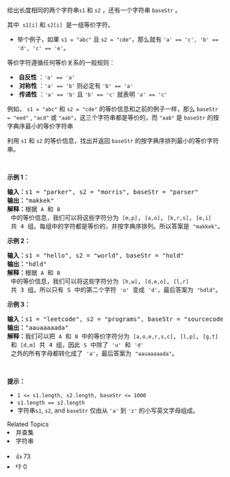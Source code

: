 <p>给出长度相同的两个字符串<code>s1</code> 和&nbsp;<code>s2</code>&nbsp;，还有一个字符串&nbsp;<code>baseStr</code>&nbsp;。</p>

<p>其中 &nbsp;<code>s1[i]</code>&nbsp;和&nbsp;<code>s2[i]</code>&nbsp; 是一组等价字符。</p>

<ul> 
 <li>举个例子，如果&nbsp;<code>s1 = "abc"</code> 且&nbsp;<code>s2 = "cde"</code>，那么就有&nbsp;<code>'a' == 'c', 'b' == 'd', 'c' == 'e'</code>。</li> 
</ul>

<p>等价字符遵循任何等价关系的一般规则：</p>

<ul> 
 <li><strong>&nbsp;自反性&nbsp;</strong>：<code>'a' == 'a'</code></li> 
 <li>&nbsp;<strong>对称性&nbsp;</strong>：<code>'a' == 'b'</code> 则必定有 <code>'b' == 'a'</code></li> 
 <li>&nbsp;<strong>传递性</strong> ：<code>'a' == 'b'</code> 且 <code>'b' == 'c'</code> 就表明 <code>'a' == 'c'</code></li> 
</ul>

<p>例如，&nbsp;<code>s1 = "abc"</code>&nbsp;和&nbsp;<code>s2 = "cde"</code>&nbsp;的等价信息和之前的例子一样，那么&nbsp;<code>baseStr = "eed"</code>&nbsp;, <code>"acd"</code>&nbsp;或&nbsp;<code>"aab"</code>，这三个字符串都是等价的，而&nbsp;<code>"aab"</code>&nbsp;是&nbsp;<code>baseStr</code>&nbsp;的按字典序最小的等价字符串</p>

<p>利用<em>&nbsp;</em><code>s1</code>&nbsp;和&nbsp;<code>s2</code>&nbsp;的等价信息，找出并返回<em>&nbsp;</em><code>baseStr</code><em>&nbsp;</em>的按字典序排列最小的等价字符串。</p>

<p>&nbsp;</p>

<p><strong>示例 1：</strong></p>

<pre>
<strong>输入：</strong>s1 = "parker", s2 = "morris", baseStr = "parser"
<strong>输出：</strong>"makkek"
<strong>解释：</strong>根据 <span><code>A</code></span> 和 <span><code>B</code></span> 中的等价信息，我们可以将这些字符分为 <span><code>[m,p]</code></span>, <span><code>[a,o]</code></span>, <span><code>[k,r,s]</code></span>, <span><code>[e,i]</code></span> 共 4 组。每组中的字符都是等价的，并按字典序排列。所以答案是 <span><code>"makkek"</code></span>。
</pre>

<p><strong>示例 2：</strong></p>

<pre>
<strong>输入：</strong>s1 = "hello", s2 = "world", baseStr = "hold"
<strong>输出：</strong>"hdld"
<strong>解释：</strong>根据 <span><code>A</code></span> 和 <span><code>B</code></span> 中的等价信息，我们可以将这些字符分为 <span><code>[h,w]</code></span>, <span><code>[d,e,o]</code></span>, <span><code>[l,r]</code></span> 共 3 组。所以只有 S 中的第二个字符 <span><code>'o'</code></span> 变成 <span><code>'d'</code></span>，最后答案为 <span><code>"hdld"</code></span>。
</pre>

<p><strong>示例 3：</strong></p>

<pre>
<strong>输入：</strong>s1 = "leetcode", s2 = "programs", baseStr = "sourcecode"
<strong>输出：</strong>"aauaaaaada"
<strong>解释：</strong>我们可以把 <span><code>A</code></span> 和 <span><code>B</code></span> 中的等价字符分为 <span><code>[a,o,e,r,s,c]</code></span>, <span><code>[l,p]</code></span>, <span><code>[g,t]</code></span> 和 <span><code>[d,m]</code></span> 共 4 组，因此 <span><code>S</code></span> 中除了 <span><code>'u'</code></span> 和 <span><code>'d'</code></span> 之外的所有字母都转化成了 <span><code>'a'</code></span>，最后答案为 <span><code>"aauaaaaada"</code></span>。
</pre>

<p>&nbsp;</p>

<p><strong>提示：</strong></p>

<ul> 
 <li><code>1 &lt;= s1.length, s2.length, baseStr &lt;= 1000</code></li> 
 <li><code>s1.length == s2.length</code></li> 
 <li>字符串<code>s1</code>,&nbsp;<code>s2</code>, and&nbsp;<code>baseStr</code>&nbsp;仅由从&nbsp;<code>'a'</code> 到&nbsp;<code>'z'</code>&nbsp;的小写英文字母组成。</li> 
</ul>

<div><div>Related Topics</div><div><li>并查集</li><li>字符串</li></div></div><br><div><li>👍 73</li><li>👎 0</li></div>